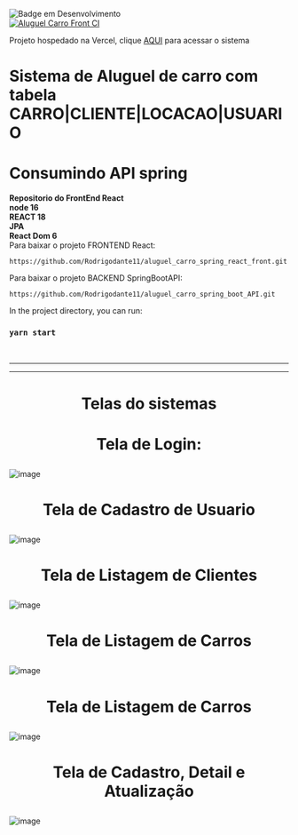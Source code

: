 ![Badge em Desenvolvimento](http://img.shields.io/static/v1?label=STATUS&message=EM%20DESENVOLVIMENTO&color=GREEN&style=for-the-badge) </br>
[![Aluguel Carro Front CI](https://github.com/Rodrigodante11/aluguel_carro_spring_react_front/actions/workflows/node.js.yml/badge.svg)](https://github.com/Rodrigodante11/aluguel_carro_spring_react_front/actions/workflows/node.js.yml)

Projeto hospedado na Vercel, clique [AQUI](https://aluguel-carro-spring-react-front.vercel.app) para acessar o sistema



<h1 aligh="center"> Sistema de Aluguel de carro com tabela CARRO|CLIENTE|LOCACAO|USUARIO </h1>
<h1 aligh="center"> Consumindo  API spring </h1>

<strong>Repositorio do FrontEnd React</strong> </br>
<strong>node 16 </strong> </br>
<strong>REACT 18 </strong> </br>
<strong>JPA </strong> </br>
<strong>React Dom  6</strong></br>
Para baixar o projeto FRONTEND React:

```
https://github.com/Rodrigodante11/aluguel_carro_spring_react_front.git
```


Para baixar o projeto BACKEND SpringBootAPI:

```
https://github.com/Rodrigodante11/aluguel_carro_spring_boot_API.git
```


In the project directory, you can run:

### `yarn start`

</br>
<hr>
<hr>

<h1 > 
  <p align="center">
     Telas do sistemas
  </p>
<h1>

<h1 > 
  <p align="center">
     Tela de Login:
  </p>
</h1>


![image](https://user-images.githubusercontent.com/62160731/227737774-4b39d613-151c-4641-8410-5b52b92d1db3.png)

<h1> 
  <p align="center">
    Tela de Cadastro de Usuario
  </p>
</h1>

![image](https://user-images.githubusercontent.com/62160731/227738073-06f7071b-8d56-4e76-bb14-6ca8fdfb457f.png)

<h1> 
 <p align="center">
    Tela de Listagem de Clientes 
  </p>
</h1>

![image](https://user-images.githubusercontent.com/62160731/227738127-4334b345-ca94-405b-b600-1be644d3b7c0.png)

<h1> 
  <p align="center">
      Tela de Listagem de Carros 
  </p>
</h1>

![image](https://user-images.githubusercontent.com/62160731/227738246-07271af5-bad5-4a95-99e7-79d94b7138da.png)

<h1 > 
  <p align="center">
      Tela de Listagem de Carros 
  </p>
</h1>

![image](https://user-images.githubusercontent.com/62160731/227738272-8d1bd48e-3ad6-4e50-93e8-c1f4f26212ac.png)

<h1 >
  <p align="center">
        Tela de Cadastro, Detail e Atualização
  </p>
</h1>

![image](https://user-images.githubusercontent.com/62160731/227738288-3e0130f0-dca7-4036-8ffe-efd2a6d3774b.png)
